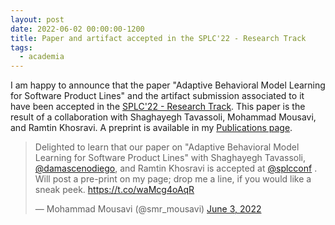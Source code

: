 ```yaml
---
layout: post
date: 2022-06-02 00:00:00-1200
title: Paper and artifact accepted in the SPLC'22 - Research Track
tags:
  - academia
---
```


I am happy to announce that the paper "Adaptive Behavioral Model Learning for Software Product Lines" 
and the artifact submission associated to it
have been accepted in the [SPLC'22 - Research Track](https://2022.splc.net/).
This paper is the result of a collaboration with 
Shaghayegh Tavassoli, Mohammad Mousavi, and Ramtin Khosravi.
A preprint is available in my [Publications page](https://damascenodiego.github.io/publications/).


<blockquote class="twitter-tweet"><p lang="en" dir="ltr">Delighted to learn that our paper on &quot;Adaptive Behavioral Model Learning for Software Product Lines&quot; with Shaghayegh Tavassoli, <a href="https://twitter.com/damascenodiego?ref_src=twsrc%5Etfw">@damascenodiego</a>, and Ramtin Khosravi is accepted at <a href="https://twitter.com/splcconf?ref_src=twsrc%5Etfw">@splcconf</a> . <br>Will post a pre-print on my page; drop me a line, if you would like a sneak peek. <a href="https://t.co/waMcg4oAqR">https://t.co/waMcg4oAqR</a></p>&mdash; Mohammad Mousavi (@smr_mousavi) <a href="https://twitter.com/smr_mousavi/status/1532737649995309056?ref_src=twsrc%5Etfw">June 3, 2022</a></blockquote> <script async src="https://platform.twitter.com/widgets.js" charset="utf-8"></script>

